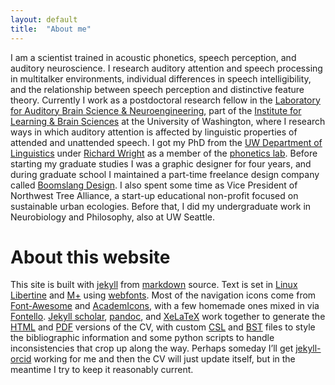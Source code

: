 ```yaml
---
layout: default
title:  "About me"
---
```

I am a scientist trained in acoustic phonetics, speech perception, and auditory neuroscience. I research auditory attention and speech processing in multitalker environments, individual differences in speech intelligibility, and the relationship between speech perception and distinctive feature theory.  Currently I work as a postdoctoral research fellow in the [Laboratory for Auditory Brain Science & Neuroengineering][labsn], part of the [Institute for Learning & Brain Sciences][ilabs] at the University of Washington, where I research ways in which auditory attention is affected by linguistic properties of attended and unattended speech. I got my PhD from the [UW Department of Linguistics][ling] under [Richard Wright][raw] as a member of the [phonetics lab][phonlab].  Before starting my graduate studies I was a graphic designer for four years, and during graduate school I maintained a part-time freelance design company called [Boomslang Design][bsd].  I also spent some time as Vice President of Northwest Tree Alliance, a start-up educational non-profit focused on sustainable urban ecologies.  Before that, I did my undergraduate work in Neurobiology and Philosophy, also at UW Seattle.

# About this website
This site is built with [jekyll][jekyll] from [markdown][md] source. Text is set in [Linux Libertine][lib] and [M+][mplus] using [webfonts][woff]. Most of the navigation icons come from [Font-Awesome][fa] and [AcademIcons][ai], with a few homemade ones mixed in via [Fontello][fo]. [Jekyll scholar][jeksch], [pandoc][pandoc], and [XeLaTeX][xetex] work together to generate the [HTML][cvhtml] and [PDF][cvpdf] versions of the CV, with custom [CSL][csl] and [BST][bst] files to style the bibliographic information and some python scripts to handle inconsistencies that crop up along the way. Perhaps someday I’ll get [jekyll-orcid][jeko] working for me and then the CV will just update itself, but in the meantime I try to keep it reasonably current.

[labsn]:   http://depts.washington.edu/labsn/
[ilabs]:   http://ilabs.washington.edu/
[kc]:      http://faculty.washington.edu/akclee/
[ling]:    http://depts.washington.edu/lingweb/
[phonlab]: http://depts.washington.edu/phonlab/
[raw]:     http://depts.washington.edu/phonlab/people/wright.htm
[bsd]:     http://www.boomslangdesign.net/
[md]:      http://daringfireball.net/projects/markdown/
[jekyll]:  http://jekyllrb.com/
[jeksch]:  https://github.com/inukshuk/jekyll-scholar
[csl]:     http://citationstyles.org/
[pandoc]:  http://johnmacfarlane.net/pandoc/
[xetex]:   http://en.wikipedia.org/wiki/XeTeX
[bst]:     http://tug.ctan.org/info/bibtex/tamethebeast/ttb_en.pdf
[fo]:      http://fontello.com/
[ai]:      http://jpswalsh.github.io/academicons/
[fa]:      http://fortawesome.github.io/Font-Awesome/
[jeko]:    https://github.com/mfenner/jekyll-orcid
[lib]:     http://www.linuxlibertine.org
[mplus]:   http://mplus-fonts.osdn.jp/webfonts/index-en.html
[woff]:    http://en.wikipedia.org/wiki/Web_Open_Font_Format
[cvhtml]:  /cv/
[cvpdf]:   /McCloy_CV.pdf

